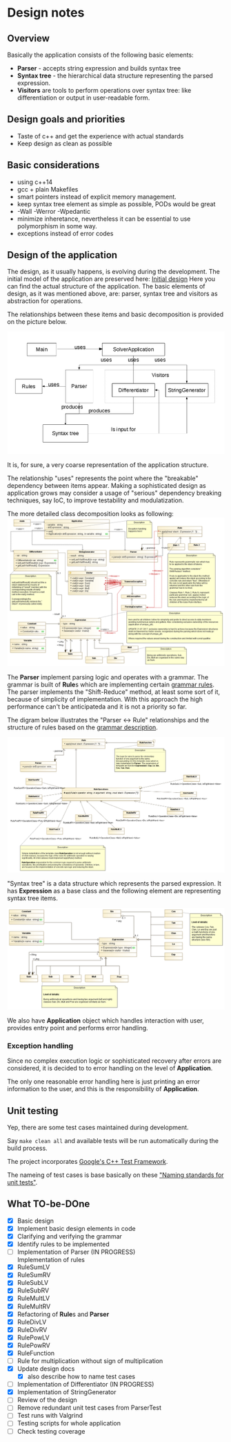 # Design notes

## Overview
Basically the application consists of the following basic elements:

* **Parser** - accepts string expression and builds syntax tree
* **Syntax tree** - the hierarchical data structure representing the parsed expression. 
* **Visitors** are tools to perform operations over syntax tree: like differentiation or output in user-readable form.

## Design goals and priorities
- Taste of c++ and get the experience with actual standards
- Keep design as clean as possible

## Basic considerations

* using c++14
* gcc + plain Makefiles
* smart pointers instead of explicit memory management.
* keep syntax tree element as simple as possible, PODs would be great
* -Wall -Werror -Wpedantic
* minimize inheretance, nevertheless it can be essential to use polymorphism in some way.
* exceptions instead of error codes

## Design of the application

The design, as it usually happens, is evolving during the development. 
The initial model of the application are preserved here: [Initial design](initialDesign.md)
Here you can find the actual structure of the application. The basic elements of design, as it was
mentioned above, are: parser, syntax tree and visitors as abstraction for operations.

The relationships between these items and basic decomposition is provided on the picture below.

![General decomposition](img/designItemsRelationships.png)

It is, for sure, a very coarse representation of the application structure. 

The relationship "uses" represents the point where the "breakable" dependency between items appear. 
Making a sophisticated design as application grows may consider a usage of "serious" dependency 
breaking techniques, say IoC, to improve testability and modulatization. 

The more detailed class decomposition looks as following:
![Class diagram](img/generalStructure.png)

The **Parser** implement parsing logic and operates with a grammar. The grammar is built of 
**Rule**s which are implementing certain [grammar rules](grammar.md). The parser implements the 
"Shift-Reduce" method, at least some sort of it, because of simplicity of implementation. 
With this approach the high performance can't be anticipateda and it is not a priority so far.  

The digram below illustrates the "Parser <-> Rule" relationships and the structure of 
rules based on the [grammar description](grammar.md).

![Parser-Rule](img/parserRule.png)

"Syntax tree" is a data structure which represents the parsed expression. 
It has **Expression** as a base class and the following element are representing
syntax tree items.

![Class diagram](img/syntaxTree.png)

We also have **Application** object which handles interaction with user, provides entry point and performs error handling.

### Exception handling

Since no complex execution logic or sophisticated recovery after errors are considered, 
it is decided to to error handling on the level of **Application**.

The only one reasonable error handling here is just printing an error information to the user,
and this is the responsibility of **Application**.

## Unit testing
Yep, there are some test cases maintained during development.

Say ``` make clean all ``` and available tests will be run automatically during the build process.

The project incorporates [Google's C++ Test Framework](https://github.com/google/googletest "Google Test").

The nameing of test cases is base basically on these ["Naming standards for unit tests"](http://osherove.com/blog/2005/4/3/naming-standards-for-unit-tests.html).

## What TO-be-DOne
- [x] Basic design
- [x] Implement basic design elements in code
- [x] Clarifying and verifying the grammar 
- [x] Identify rules to be implemented
- [ ] Implementation of Parser (IN PROGRESS)<br/>
      Implementation of rules
- [x] RuleSumLV 
- [x] RuleSumRV
- [x] RuleSubLV 
- [x] RuleSubRV 
- [x] RuleMultLV 
- [x] RuleMultRV 
- [x] Refactoring of **Rule**s and **Parser** 
- [x] RuleDivLV
- [x] RuleDivRV
- [x] RulePowLV 
- [x] RulePowRV 
- [x] RuleFunction 
- [ ] Rule for multiplication without sign of multiplication
- [x] Update design docs 
  - [x] also describe how to name test cases
- [ ] Implementation of Differentiator  (IN PROGRESS)
- [x] Implementation of StringGenerator
- [ ] Review of the design 
- [ ] Remove redundant unit test cases from ParserTest
- [ ] Test runs with Valgrind
- [ ] Testing scripts for whole application
- [ ] Check testing coverage 